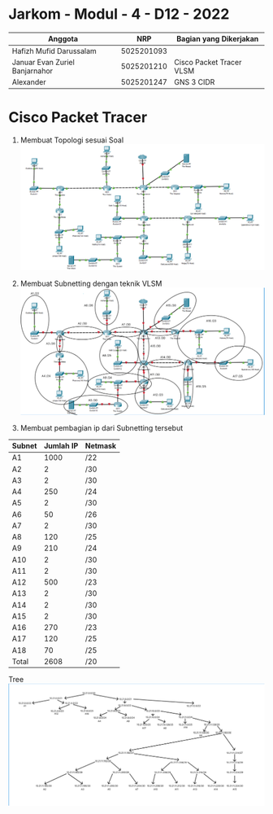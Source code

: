 # Jarkom - Modul - 4 - D12 - 2022
  | Anggota | NRP | Bagian yang Dikerjakan |
  | ------- | --- | ---------------------- |
  | Hafizh Mufid Darussalam        | 5025201093 | |
  | Januar Evan Zuriel Banjarnahor | 5025201210 | Cisco Packet Tracer VLSM|
  | Alexander 			               | 5025201247 | GNS 3 CIDR |
  
# Cisco Packet Tracer
1. Membuat Topologi sesuai Soal
![](pic/topologi.png)

2. Membuat Subnetting dengan teknik VLSM
![](pic/vlsm.png)

3. Membuat pembagian ip dari Subnetting tersebut

| Subnet | Jumlah IP | Netmask |
| ------ | --------- | ------- |
|   A1   |   1000    |   /22   |
| A2 | 2 |	/30 |
| A3 | 2 |	/30 |
|A4	 |250	|/24|
|A5|	2|	/30|
|A6|	50|	/26|
|A7	|2|	/30|
|A8|	120	|/25|
|A9|	210	|/24|
|A10|	2|	/30|
|A11|	2	|/30|
|A12|	500|	/23|
|A13|	2	|/30|
|A14|	2	|/30|
|A15|	2	|/30|
|A16|	270|	/23|
|A17|	120|	/25|
|A18|	70|	/25|
|Total|	2608|	/20|
 
  Tree
![](pic/vlsm-tree.png)
